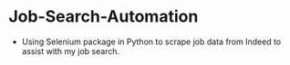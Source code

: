 # Job-Search-Automation

* Using Selenium package in Python to scrape job data from Indeed to assist with my job search.

